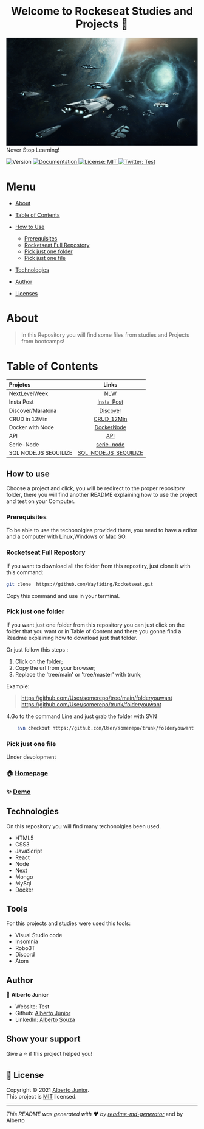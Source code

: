 <h1 align="center">Welcome to Rockeseat Studies and Projects 👋</h1>

![home](./resources/learn_never_ends.png) Never Stop Learning!
<p>
  <img alt="Version" src="https://img.shields.io/badge/version-1.8.9a:Implementing Readme file on all projects and studies.-blue.svg?cacheSeconds=2592000" />
  <a href="Test" target="_blank">
    <img alt="Documentation" src="https://img.shields.io/badge/documentation-yes-brightgreen.svg" />
  </a>
  <a href="<img alt=&#34;GitHub&#34; src=&#34;https://img.shields.io/github/license/wayfiding/ROCKETSEAT?color=MIT&logo=MIT&logoColor=MIT&#34;>" target="_blank">
    <img alt="License: MIT" src="https://img.shields.io/badge/License-MIT-yellow.svg" />
  </a>
  <a href="https://twitter.com/Test" target="_blank">
    <img alt="Twitter: Test" src="https://img.shields.io/twitter/follow/Test.svg?style=social" />
  </a>
</p>





Menu
=================
<!--ts-->
   * [About](#about)
   * [Table of Contents](#table-of-contents)
   * [How to Use](#how-to-use)
      * [Prerequisites](#prerequisites)
      * [Rocketseat Full Repostory](#rocketseat-full-repostory)
      * [Pick just one folder](#pick-just-one-folder)
      * [Pick just one file](#pick-just-one-file)
      
   * [Technologies](#tecnologias)
   * [Author](#author)
  
   * [Licenses](#licenses)
<!--te-->


# About
>In this Repository you will find some files from studies and Projects from bootcamps!


# Table of Contents

| Projetos  |     Links     | 
|:----------|:-------------:|
| NextLevelWeek |  [NLW](https://github.com/Wayfiding/Rocketseat/tree/main/NLW) |
| Insta Post |    [Insta_Post](https://github.com/Wayfiding/Rocketseat/tree/main/Insta_Post)   |  
| Discover/Maratona | [Discover](https://github.com/Wayfiding/Rocketseat/tree/main/Discover) |  
| CRUD in 12Min | [CRUD_12Min](https://github.com/Wayfiding/Rocketseat/tree/main/CRUD_12MIN) | 
| Docker with Node | [DockerNode](https://github.com/Wayfiding/Rocketseat/tree/main/DOCKERNODE) |
| API | [API](https://github.com/Wayfiding/Rocketseat/tree/main/API) |  
| Serie-Node | [serie-node](https://github.com/Wayfiding/Rocketseat/tree/main/serie-node) |
| SQL NODE.JS SEQUILIZE | [SQL_NODE.JS_SEQUILIZE](https://github.com/Wayfiding/Rocketseat/tree/main/SQL_NODE.JS_SEQUILIZE) |


## How to use

Choose a project and click, you will be redirect to the proper repository folder, there you will find another README explaining how to use the project and test on your Computer.

### **Prerequisites**
To be able to use the techonolgies provided there, you need to have a editor and a computer with Linux,Windows or Mac SO. 

### **Rocketseat Full Repostory**
If you want to download all the folder from this repostiry, just clone it with this command:

```sh
git clone  https://github.com/Wayfiding/Rocketseat.git
```
Copy this command and use in your terminal.


### **Pick just one folder**
If you want just one folder from this repository you can just click on the folder that you want or in Table of Content and there you gonna find a Readme explaining how to download just that folder. 

Or just follow this steps :

1. Click on the folder;
2. Copy the url from your browser;
3. Replace the 'tree/main' or 'tree/master' with trunk;

Example: 
> https://github.com/User/somerepo/tree/main/folderyouwant 
> https://github.com/User/somerepo/trunk/folderyouwant 

4.Go to the command Line and just grab the folder with SVN

```sh
    svn checkout https://github.com/User/somerepo/trunk/folderyouwant 
```



### Pick just one file
Under devolopment
### 🏠 [Homepage](Test)

### ✨ [Demo](Test)

## Technologies

On this repository you will find many techonolgies been used.
- HTML5
- CSS3
- JavaScript
- React
- Node
- Next
- Mongo
- MySql
- Docker


## Tools
For this projects and studies were used this tools:

- Visual Studio code
- Insomnia
- Robo3T
- Discord
- Atom

## Author

👤 **Alberto Junior**

* Website: Test
* Github: [Alberto Júnior](https://github.com/wayfiding)
* LinkedIn: [Alberto Souza](https://linkedin.com/in/alberto-souza)



## Show your support

Give a ⭐️ if this project helped you!

## 📝 License

Copyright © 2021 [Alberto Junior](https://github.com/Test).<br />
This project is [MIT](<img alt=&#34;GitHub&#34; src=&#34;https://img.shields.io/github/license/wayfiding/ROCKETSEAT?color=MIT&logo=MIT&logoColor=MIT&#34;>) licensed.

***
_This README was generated with ❤️ by [readme-md-generator](https://github.com/kefranabg/readme-md-generator)_ and by Alberto
